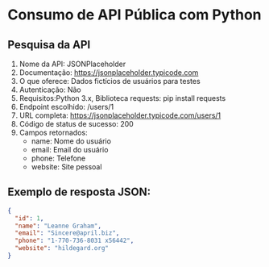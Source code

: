 # Consumo de API Pública com Python

## Pesquisa da API

1. Nome da API: JSONPlaceholder
2. Documentação: https://jsonplaceholder.typicode.com
3. O que oferece: Dados fictícios de usuários para testes
4. Autenticação: Não
5. Requisitos:Python 3.x, Biblioteca requests: pip install requests
6. Endpoint escolhido: /users/1
7. URL completa: https://jsonplaceholder.typicode.com/users/1
8. Código de status de sucesso: 200
9. Campos retornados:
   - name: Nome do usuário
   - email: Email do usuário
   - phone: Telefone
   - website: Site pessoal

## Exemplo de resposta JSON:
```json
{
  "id": 1,
  "name": "Leanne Graham",
  "email": "Sincere@april.biz",
  "phone": "1-770-736-8031 x56442",
  "website": "hildegard.org"
}

